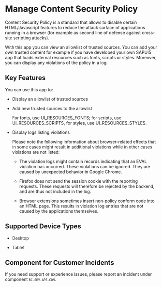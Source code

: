 <!-- loio31d793c8a80644a9bc25b1e1b3ee147e -->

# Manage Content Security Policy



Content Security Policy is a standard that allows to disable certain HTML/Javascript features to reduce the attack surface of applications running in a browser \(for example as second line of defense against cross-site scripting attacks\).

With this app you can view an allowlist of trusted sources. You can add your own trusted content for example if you have developed your own SAPUI5 app that loads external resources such as fonts, scripts or styles. Moreover, you can display any violations of the policy in a log.



## Key Features

You can use this app to:



-   Display an allowlist of trusted sources

-   Add new trusted sources to the allowlist

    For fonts, use UI\_RESOURCES\_FONTS; for scripts, use UI\_RESOURCES\_SCRIPTS, for styles, use UI\_RESOURCES\_STYLES.

-   Display logs listing violations

    Please note the following information about browser-related effects that in some cases might result in additional violations while in other cases violations are not listed:

    -   The violation logs might contain records indicating that an EVAL violation has occurred. These violations can be ignored. They are caused by unexpected behavior in Google Chrome.

    -   Firefox does not send the session cookie with the reporting requests. These requests will therefore be rejected by the backend, and are thus not included in the log.

    -   Browser extensions sometimes insert non-policy conform code into an HTML page. This results in violation log entries that are not caused by the applications themselves.





<a name="loio31d793c8a80644a9bc25b1e1b3ee147e__supported_devices"/>

## Supported Device Types

-   Desktop

-   Tablet




<a name="loio31d793c8a80644a9bc25b1e1b3ee147e__customer_component"/>

## Component for Customer Incidents

If you need support or experience issues, please report an incident under component <code><code>BC-SRV-APS-COM</code></code>.

